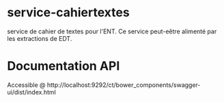 service-cahiertextes
====================

service de cahier de textes pour l'ENT. Ce service peut-eêtre alimenté par les extractions de EDT.


Documentation API
=================
Accessible @ http://localhost:9292/ct/bower_components/swagger-ui/dist/index.html
